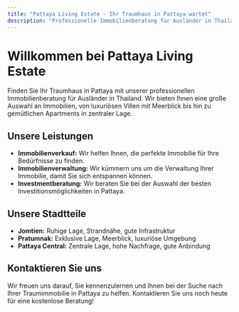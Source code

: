 ```yaml
---
title: "Pattaya Living Estate - Ihr Traumhaus in Pattaya wartet"
description: "Professionelle Immobilienberatung für Ausländer in Thailand. Über 30 Objekte in Verwaltung."
---
```


# Willkommen bei Pattaya Living Estate

Finden Sie Ihr Traumhaus in Pattaya mit unserer professionellen Immobilienberatung für Ausländer in Thailand. Wir bieten Ihnen eine große Auswahl an Immobilien, von luxuriösen Villen mit Meerblick bis hin zu gemütlichen Apartments in zentraler Lage.

## Unsere Leistungen

* **Immobilienverkauf:** Wir helfen Ihnen, die perfekte Immobilie für Ihre Bedürfnisse zu finden.
* **Immobilienverwaltung:** Wir kümmern uns um die Verwaltung Ihrer Immobilie, damit Sie sich entspannen können.
* **Investmentberatung:** Wir beraten Sie bei der Auswahl der besten Investitionsmöglichkeiten in Pattaya.

## Unsere Stadtteile

* **Jomtien:** Ruhige Lage, Strandnähe, gute Infrastruktur
* **Pratumnak:** Exklusive Lage, Meerblick, luxuriöse Umgebung
* **Pattaya Central:** Zentrale Lage, hohe Nachfrage, gute Anbindung

## Kontaktieren Sie uns

Wir freuen uns darauf, Sie kennenzulernen und Ihnen bei der Suche nach Ihrer Traumimmobilie in Pattaya zu helfen. Kontaktieren Sie uns noch heute für eine kostenlose Beratung!
